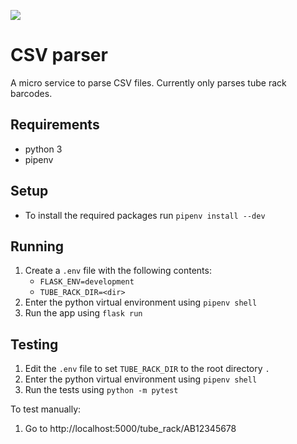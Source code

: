 ![](https://github.com/sanger/csv-parser/workflows/.github/workflows/ci.yml/badge.svg)

# CSV parser

A micro service to parse CSV files. Currently only parses tube rack barcodes.

## Requirements

- python 3
- pipenv

## Setup

- To install the required packages run `pipenv install --dev`

## Running

1. Create a `.env` file with the following contents:
    - `FLASK_ENV=development`
    - `TUBE_RACK_DIR=<dir>`
1. Enter the python virtual environment using `pipenv shell`
1. Run the app using `flask run`

## Testing

1. Edit the `.env` file to set `TUBE_RACK_DIR` to the root directory `.`
1. Enter the python virtual environment using `pipenv shell`
1. Run the tests using `python -m pytest`

To test manually:
1. Go to http://localhost:5000/tube_rack/AB12345678
